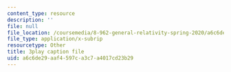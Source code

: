 ```yaml
---
content_type: resource
description: ''
file: null
file_location: /coursemedia/8-962-general-relativity-spring-2020/a6c6de29aaf4597ca3c7a4017cd23b29_OIjLUzS6SQA.vtt
file_type: application/x-subrip
resourcetype: Other
title: 3play caption file
uid: a6c6de29-aaf4-597c-a3c7-a4017cd23b29
---
```

